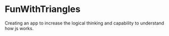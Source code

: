 # FunWithTriangles
Creating an app to increase the logical thinking and capability to understand how js works.
